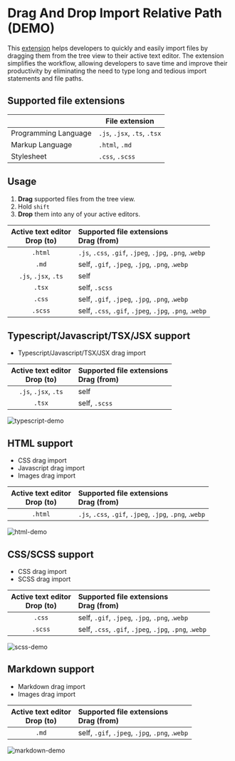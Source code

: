 # Drag And Drop Import Relative Path (DEMO)

This [extension] helps developers to quickly and easily import files by dragging them from the tree view to their active text editor. The extension simplifies the workflow, allowing developers to save time and improve their productivity by eliminating the need to type long and tedious import statements and file paths.

[extension]: https://marketplace.visualstudio.com/VSCode

## Supported file extensions

|                      | File extension               |
| -------------------- | ---------------------------- |
| Programming Language | `.js`, `.jsx`, `.ts`, `.tsx` |
| Markup Language      | `.html`, `.md`               |
| Stylesheet           | `.css`, `.scss`              |

## Usage

1. **Drag** supported files from the tree view.
1. Hold `shift` 
1. **Drop** them into any of your active editors.

| Active text editor <br> Drop (to) | Supported file extensions <br> Drag (from)              |
| :-------------------------------: | :------------------------------------------------------ |
|              `.html`              | `.js`, `.css`, `.gif`, `.jpeg`, `.jpg`, `.png`, .`webp` |
|               `.md`               | self, `.gif`, `.jpeg`, `.jpg`, `.png`, .`webp`          |
|       `.js`, `.jsx`, `.ts`        | self                                                    |
|              `.tsx`               | self, `.scss`                                           |
|              `.css`               | self, `.gif`, `.jpeg`, `.jpg`, `.png`, .`webp`          |
|              `.scss`              | self,  `.css`, `.gif`, `.jpeg`, `.jpg`, `.png`, .`webp` |


## Typescript/Javascript/TSX/JSX support

* Typescript/Javascript/TSX/JSX drag import

| Active text editor <br> Drop (to) | Supported file extensions <br> Drag (from) |
| :-------------------------------: | :----------------------------------------- |
|       `.js`, `.jsx`, `.ts`        | self                                       |
|              `.tsx`               | self, `.scss`                              |

![typescript-demo](https://res.cloudinary.com/october7/image/upload/github/drag-import-relative-path/typescript-demo.gif "Drag and drop import relative path typescript demo")

## HTML support

* CSS drag import
* Javascript drag import
* Images drag import

| Active text editor <br> Drop (to) | Supported file extensions <br> Drag (from)              |
| :-------------------------------: | :------------------------------------------------------ |
|              `.html`              | `.js`, `.css`, `.gif`, `.jpeg`, `.jpg`, `.png`, .`webp` |

![html-demo](https://res.cloudinary.com/october7/image/upload/github/drag-import-relative-path/html-demo.gif "Drag and drop import relative path html demo")

## CSS/SCSS support

* CSS drag import
* SCSS drag import

| Active text editor <br> Drop (to) | Supported file extensions <br> Drag (from)              |
| :-------------------------------: | :------------------------------------------------------ |
|              `.css`               | self, `.gif`, `.jpeg`, `.jpg`, `.png`, .`webp`          |
|              `.scss`              | self,  `.css`, `.gif`, `.jpeg`, `.jpg`, `.png`, .`webp` |

![scss-demo](https://res.cloudinary.com/october7/image/upload/github/drag-import-relative-path/scss-demo.gif "Drag and drop import relative path scss demo")

## Markdown support

* Markdown drag import
* Images drag import

| Active text editor <br> Drop (to) | Supported file extensions <br> Drag (from)     |
| :-------------------------------: | :--------------------------------------------- |
|               `.md`               | self, `.gif`, `.jpeg`, `.jpg`, `.png`, .`webp` |

![markdown-demo](https://res.cloudinary.com/october7/image/upload/github/drag-import-relative-path/markdown-demo.gif "Drag and drop import relative path markdown demo")
